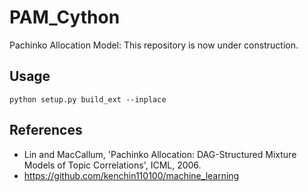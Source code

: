 # PAM_Cython
Pachinko Allocation Model: This repository is now under construction.

## Usage
```
python setup.py build_ext --inplace
```

## References
- Lin and MacCallum, 'Pachinko Allocation: DAG-Structured Mixture Models of Topic Correlations', ICML, 2006.
- https://github.com/kenchin110100/machine_learning
